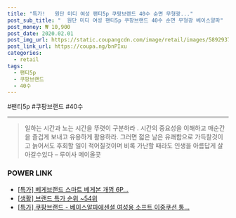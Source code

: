 ```yaml
--- 
title: "특가!   원단 미디 여성 팬티5p 쿠팡브랜드 40수 순면 무형광..." 
post_sub_title: "  원단 미디 여성 팬티5p 쿠팡브랜드 40수 순면 무형광 베이스알파" 
post_money: ₩ 10,900 
post_date: 2020.02.01 
post_img_url: https://static.coupangcdn.com/image/retail/images/5892937101079-5b5f0919-5704-47ea-b211-5e59b8bac3d9.jpg 
post_link_url: https://coupa.ng/bnPIxu 
categories: 
  - retail 
tags: 
  - 팬티5p 
  - 쿠팡브랜드 
  - 40수 
--- 
```

  #팬티5p #쿠팡브랜드 #40수 
<hr> 

> 일하는 시간과 노는 시간을 뚜렷이 구분하라 . 시간의 중요성을 이해하고 매순간을 즐겁게 보내고 유용하게 활용하라. 그러면 젋은 날은 유쾌함으로 가득찰것이고 늙어서도 후회할 일이 적어질것이며 비록 가난할 때라도 인생을 아름답게 살아갈수있다  – 루이사 메이올콧 


### POWER LINK

* <a href="https://blog.naver.com/santokki14/221792964127" target="_blank">[특가] 베게브랜드 스마트 베게본 개껌 6P...</a>
* <a href="https://blog.naver.com/sakai111/221792950764" target="_blank"> [생활] 브랜드 특가 순위 ~54위</a>
* <a href="https://blog.naver.com/an0733/221792290751" target="_blank">[특가] 쿠팡브랜드 - 베이스알파에센셜 여성용 소프트 이중쿠션 통...</a>
